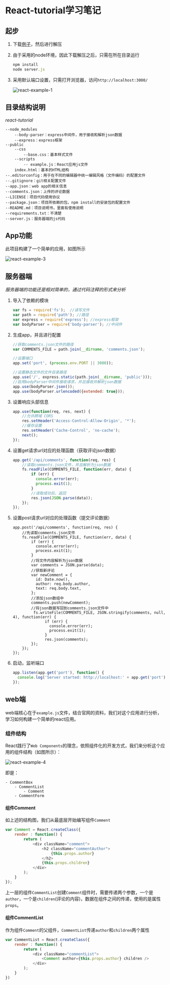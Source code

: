# React-tutorial学习笔记

## 起步

1. 下载[例子](https://github.com/reactjs/react-tutorial)，然后进行解压
2. 由于采用的node环境，因此下载解压之后，只需在所在目录运行

    ```javascript
    npm install
    node server.js
    ```

3. 采用默认端口设置，只需打开浏览器，访问`http://localhost:3000/`

    ![react-example-1](./img/react-example-1.png)

## 目录结构说明

*react-tutorial*

    --node_modules
        --body-parser：express中间件，用于接收和解析json数据
        --express：express框架
    --public
        --css
            --base.css：基本样式文件
        --scripts
            -- example.js：React应用js文件
        index.html：基本的HTML结构
    --.editorconfig：用于在不同的编辑器中统一编辑风格（文件编码）的配置文件
    --.gitignore：git相关配置文件
    --app.json：web app的相关信息
    --comments.json：上传的评论数据
    --LICENSE：项目代码使用协议
    --package.json：项目所依赖的包，npm install的安装包的配置文件
    --README.md：项目说明书，里面有使用说明
    --requirements.txt：不清楚
    --server.js：服务器端的js代码

## App功能

此项目构建了一个简单的应用，如图所示

![react-example-3](./img/react-example-3.jpg)


## 服务器端

*服务器端的功能还是相对简单的，通过代码注释的形式来分析*

1. 导入了依赖的模块

    ```javascript
    var fs = require('fs');  //读写文件
    var path = require('path'); //路径
    var express = require('express'); //express框架
    var bodyParser = require('body-parser'); //中间件
    ```

2. 生成app，并且进行配置

    ```javascript
    //获取comments.json文件的路径
    var COMMENTS_FILE = path.join(__dirname, 'comments.json');

    //设置端口
    app.set('port', (process.env.PORT || 3000));

    //设置静态文件的文件目录路径
    app.use('/', express.static(path.join(__dirname, 'public')));
    //启用bodyParser中间件接收请求，并且接收并解析json数据
    app.use(bodyParser.json());
    app.use(bodyParser.urlencoded({extended: true}));
    ```

3. 设置响应头部信息

    ```javascript
    app.use(function(req, res, next) {
        //允许跨域 CORS
        res.setHeader('Access-Control-Allow-Origin', '*');
        //缓存设置
        res.setHeader('Cache-Control', 'no-cache');
        next();
    });
    ```

4. 设置get请求url对应的处理函数（获取评论json数据）

    ```javascript
    app.get('/api/comments', function(req, res) {
        //读取comments.json文件，并且解析为json数据
        fs.readFile(COMMENTS_FILE, function(err, data) {
            if (err) {
              console.error(err);
              process.exit(1);
            }
            //读取成功后，返回
            res.json(JSON.parse(data));
        });
    });
    ```

5. 设置post请求url对应的处理函数（提交评论数据）

    ```javascipt
    app.post('/api/comments', function(req, res) {
        //先读取comments.json文件
        fs.readFile(COMMENTS_FILE, function(err, data) {
            if (err) {
              console.error(err);
              process.exit(1);
            }
            //将文件内容解析为json数据
            var comments = JSON.parse(data);
            //获取新评论
            var newComment = {
              id: Date.now(),
              author: req.body.author,
              text: req.body.text,
            };
            //添加json数组中
            comments.push(newComment);
            //将json数据写回到comments.json文件中
             fs.writeFile(COMMENTS_FILE, JSON.stringify(comments, null, 4), function(err) {
                  if (err) {
                    console.error(err);
                    process.exit(1);
                  }
                  res.json(comments);
            });
        });
    });
    ```

6. 启动，监听端口

    ```javascript
    app.listen(app.get('port'), function() {
      console.log('Server started: http://localhost:' + app.get('port') + '/');
    });
    ```

## web端

web端核心在于`example.js`文件，结合官网的资料，我们对这个应用进行分析，学习如何构建一个简单的react应用。

### 组件结构

React践行了`Web Components`的理念，依照组件化的开发方式，我们来分析这个应用的组件结构（如图所示）：

![react-example-4](./img/react-example-4.jpg)

即是：

    - CommentBox
        - CommentList
            - Comment
        - CommentForm

#### 组件Comment

如上述的结构图，我们从最底层开始编写组件`Comment`

```javascript
var Comment = React.createClass({
    render : function() {
        return (
            <div className="comment">
                <h2 className="commentAuthor">
                    {this.props.author}
                </h2>
                {this.props.children}
            </div>
        );
    }
});
```

上一层的组件`CommentList`创建`Comment`组件时，需要传递两个参数，一个是`author`，一个是`children`(评论的内容)，数据在组件之间的传递，使用的是属性`props`。

#### 组件CommentList

作为组件`Comment`的父组件，`CommentList`传递`author`和`children`两个属性

```javascript
var CommentList = React.createClass({
    render : function() {
        return (
            <div className="commentList">
                <Comment author={this.props.author} children />
            </div>
        );
    }
})
```





